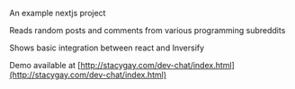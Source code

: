 An example nextjs project

Reads random posts and comments from various programming subreddits

Shows basic integration between react and Inversify

Demo available at [http://stacygay.com/dev-chat/index.html](http://stacygay.com/dev-chat/index.html)